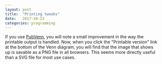 ```yaml
---
layout: post
title:  "Printing tweaks"
date:   2017-10-23
categories: programming
---
```


If you use [PubVenn](https://pubvenn.appspot.com/), you will note a small improvement in the way the printable output is handled. Now, when you click the "Printable version" link at the bottom of the Venn diagram, you will find that the image that shows up is savable as a PNG file in all browsers. This seems more directly useful than a SVG file for most use cases.
